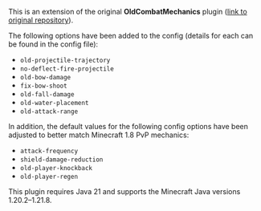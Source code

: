 <!--
     This Source Code Form is subject to the terms of the Mozilla Public
     License, v. 2.0. If a copy of the MPL was not distributed with this
     file, You can obtain one at https://mozilla.org/MPL/2.0/.
-->

This is an extension of the original **OldCombatMechanics** plugin ([link to original repository](https://github.com/kernitus/BukkitOldCombatMechanics)).

The following options have been added to the config 
(details for each can be found in the config file):

- `old-projectile-trajectory`
- `no-deflect-fire-projectile`
- `old-bow-damage`
- `fix-bow-shoot`
- `old-fall-damage`
- `old-water-placement`
- `old-attack-range`

In addition, the default values for the following config options have been adjusted to better match Minecraft 1.8 PvP mechanics:

- `attack-frequency`
- `shield-damage-reduction`
- `old-player-knockback`
- `old-player-regen`

This plugin requires Java 21 and supports the Minecraft Java versions 1.20.2–1.21.8.